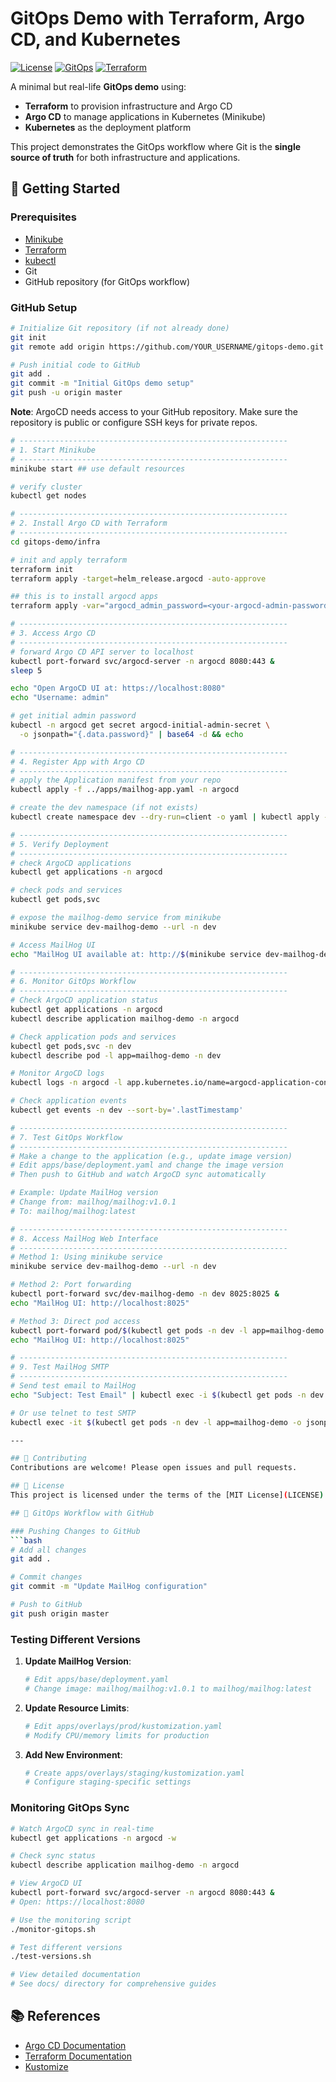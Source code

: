 # GitOps Demo with Terraform, Argo CD, and Kubernetes

[![License](https://img.shields.io/github/license/bansikah22/gitops-demo)](LICENSE)
[![GitOps](https://img.shields.io/badge/GitOps-ArgoCD-blue)](https://argo-cd.readthedocs.io/en/stable/)
[![Terraform](https://img.shields.io/badge/Terraform-Infra%20as%20Code-purple)](https://www.terraform.io/)

A minimal but real-life **GitOps demo** using:
- **Terraform** to provision infrastructure and Argo CD
- **Argo CD** to manage applications in Kubernetes (Minikube)
- **Kubernetes** as the deployment platform

This project demonstrates the GitOps workflow where Git is the **single source of truth** for both infrastructure and applications.

## 🚀 Getting Started

### Prerequisites
- [Minikube](https://minikube.sigs.k8s.io/docs/start/)
- [Terraform](https://developer.hashicorp.com/terraform/downloads)
- [kubectl](https://kubernetes.io/docs/tasks/tools/)
- Git
- GitHub repository (for GitOps workflow)

### GitHub Setup
```bash
# Initialize Git repository (if not already done)
git init
git remote add origin https://github.com/YOUR_USERNAME/gitops-demo.git

# Push initial code to GitHub
git add .
git commit -m "Initial GitOps demo setup"
git push -u origin master
```

**Note**: ArgoCD needs access to your GitHub repository. Make sure the repository is public or configure SSH keys for private repos.

```bash
# ------------------------------------------------------------
# 1. Start Minikube
# ------------------------------------------------------------
minikube start ## use default resources

# verify cluster
kubectl get nodes

# ------------------------------------------------------------
# 2. Install Argo CD with Terraform
# ------------------------------------------------------------
cd gitops-demo/infra

# init and apply terraform
terraform init
terraform apply -target=helm_release.argocd -auto-approve

## this is to install argocd apps
terraform apply -var="argocd_admin_password=<your-argocd-admin-password>" -auto-approve

# ------------------------------------------------------------
# 3. Access Argo CD
# ------------------------------------------------------------
# forward Argo CD API server to localhost
kubectl port-forward svc/argocd-server -n argocd 8080:443 &
sleep 5

echo "Open ArgoCD UI at: https://localhost:8080"
echo "Username: admin"

# get initial admin password
kubectl -n argocd get secret argocd-initial-admin-secret \
  -o jsonpath="{.data.password}" | base64 -d && echo

# ------------------------------------------------------------
# 4. Register App with Argo CD
# ------------------------------------------------------------
# apply the Application manifest from your repo
kubectl apply -f ../apps/mailhog-app.yaml -n argocd

# create the dev namespace (if not exists)
kubectl create namespace dev --dry-run=client -o yaml | kubectl apply -f -

# ------------------------------------------------------------
# 5. Verify Deployment
# ------------------------------------------------------------
# check ArgoCD applications
kubectl get applications -n argocd

# check pods and services
kubectl get pods,svc

# expose the mailhog-demo service from minikube
minikube service dev-mailhog-demo --url -n dev

# Access MailHog UI
echo "MailHog UI available at: http://$(minikube service dev-mailhog-demo --url -n dev | head -1)"

# ------------------------------------------------------------
# 6. Monitor GitOps Workflow
# ------------------------------------------------------------
# Check ArgoCD application status
kubectl get applications -n argocd
kubectl describe application mailhog-demo -n argocd

# Check application pods and services
kubectl get pods,svc -n dev
kubectl describe pod -l app=mailhog-demo -n dev

# Monitor ArgoCD logs
kubectl logs -n argocd -l app.kubernetes.io/name=argocd-application-controller -f

# Check application events
kubectl get events -n dev --sort-by='.lastTimestamp'

# ------------------------------------------------------------
# 7. Test GitOps Workflow
# ------------------------------------------------------------
# Make a change to the application (e.g., update image version)
# Edit apps/base/deployment.yaml and change the image version
# Then push to GitHub and watch ArgoCD sync automatically

# Example: Update MailHog version
# Change from: mailhog/mailhog:v1.0.1
# To: mailhog/mailhog:latest

# ------------------------------------------------------------
# 8. Access MailHog Web Interface
# ------------------------------------------------------------
# Method 1: Using minikube service
minikube service dev-mailhog-demo --url -n dev

# Method 2: Port forwarding
kubectl port-forward svc/dev-mailhog-demo -n dev 8025:8025 &
echo "MailHog UI: http://localhost:8025"

# Method 3: Direct pod access
kubectl port-forward pod/$(kubectl get pods -n dev -l app=mailhog-demo -o jsonpath='{.items[0].metadata.name}') -n dev 8025:8025 &
echo "MailHog UI: http://localhost:8025"

# ------------------------------------------------------------
# 9. Test MailHog SMTP
# ------------------------------------------------------------
# Send test email to MailHog
echo "Subject: Test Email" | kubectl exec -i $(kubectl get pods -n dev -l app=mailhog-demo -o jsonpath='{.items[0].metadata.name}') -n dev -- nc localhost 1025

# Or use telnet to test SMTP
kubectl exec -it $(kubectl get pods -n dev -l app=mailhog-demo -o jsonpath='{.items[0].metadata.name}') -n dev -- telnet localhost 1025

---

## 🤝 Contributing
Contributions are welcome! Please open issues and pull requests.

## 📜 License
This project is licensed under the terms of the [MIT License](LICENSE).

## 🔄 GitOps Workflow with GitHub

### Pushing Changes to GitHub
```bash
# Add all changes
git add .

# Commit changes
git commit -m "Update MailHog configuration"

# Push to GitHub
git push origin master
```

### Testing Different Versions
1. **Update MailHog Version**:
   ```bash
   # Edit apps/base/deployment.yaml
   # Change image: mailhog/mailhog:v1.0.1 to mailhog/mailhog:latest
   ```

2. **Update Resource Limits**:
   ```bash
   # Edit apps/overlays/prod/kustomization.yaml
   # Modify CPU/memory limits for production
   ```

3. **Add New Environment**:
   ```bash
   # Create apps/overlays/staging/kustomization.yaml
   # Configure staging-specific settings
   ```

### Monitoring GitOps Sync
```bash
# Watch ArgoCD sync in real-time
kubectl get applications -n argocd -w

# Check sync status
kubectl describe application mailhog-demo -n argocd

# View ArgoCD UI
kubectl port-forward svc/argocd-server -n argocd 8080:443 &
# Open: https://localhost:8080

# Use the monitoring script
./monitor-gitops.sh

# Test different versions
./test-versions.sh

# View detailed documentation
# See docs/ directory for comprehensive guides
```

## 📚 References
- [Argo CD Documentation](https://argo-cd.readthedocs.io/en/stable/)
- [Terraform Documentation](https://developer.hashicorp.com/terraform/docs)
- [Kustomize](https://kubectl.docs.kubernetes.io/references/kustomize/)

